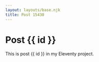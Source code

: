 ```yaml
---
layout: layouts/base.njk
title: Post 15430
---
```


# Post {{ id }}

This is post {{ id }} in my Eleventy project.
